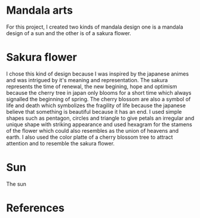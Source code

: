 # Mandala arts
For this project, I created two kinds of mandala design one is a mandala design of a sun and the other is of a sakura flower.
# Sakura flower
I chose this kind of design because I was inspired by the japanese animes and was intrigued by it's meaning and representation. The sakura represents the time of renewal, the new begining, hope and optimism because the cherry tree in japan only blooms for a short time which always signalled the beginning of spring. The cherry blossom are also a symbol of  life and death which symbolizes the fragility of life because the japanese believe that something is beautiful because it has an end.
I used simple shapes such as pentagon, circles and triangle to give petals an irregular and unique shape with striking appearance and used hexagram for the stamens of the flower which could also resembles as the union of heavens and earth. I also used the color platte of a cherry blossom tree to attract attention and to resemble the sakura flower. 
# Sun
The sun
# References
